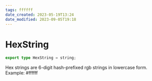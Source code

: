 ```yaml
---
tags: ffffff
date_created: 2023-05-19T13:24
date_modified: 2023-09-05T19:18
---
```

# HexString

```ts
export type HexString = string;
```

Hex strings are 6-digit hash-prefixed rgb strings in lowercase form.  
Example: #ffffff
